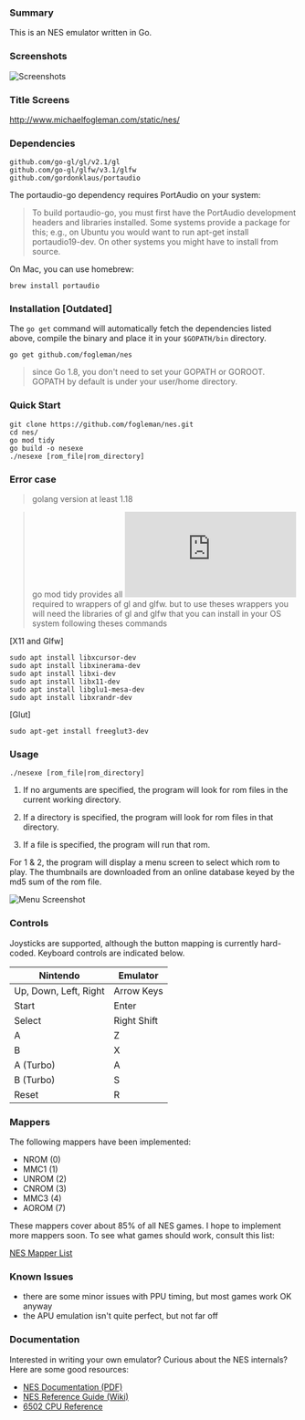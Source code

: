 ### Summary

This is an NES emulator written in Go.

### Screenshots

![Screenshots](http://i.imgur.com/vD3FXVh.png)

### Title Screens

http://www.michaelfogleman.com/static/nes/

### Dependencies

    github.com/go-gl/gl/v2.1/gl
    github.com/go-gl/glfw/v3.1/glfw
    github.com/gordonklaus/portaudio

The portaudio-go dependency requires PortAudio on your system:

> To build portaudio-go, you must first have the PortAudio development headers
> and libraries installed. Some systems provide a package for this; e.g., on
> Ubuntu you would want to run apt-get install portaudio19-dev. On other systems
> you might have to install from source.

On Mac, you can use homebrew:

    brew install portaudio

### Installation [Outdated]

The `go get` command will automatically fetch the dependencies listed above,
compile the binary and place it in your `$GOPATH/bin` directory.

    go get github.com/fogleman/nes

 >since Go 1.8, you don't need to set your GOPATH or GOROOT.
 >GOPATH by default is under your user/home directory.

### Quick Start
    git clone https://github.com/fogleman/nes.git
    cd nes/
    go mod tidy
    go build -o nesexe
    ./nesexe [rom_file|rom_directory]
 
### Error case
>golang version at least 1.18

>go mod tidy provides all ![Dependencies](https://github.com/ukaase/nes/preview/master/README.md#dependencies) required to wrappers of gl and glfw.
>but to use theses wrappers you will need the libraries of gl and glfw that you can install in your OS system following theses commands


[X11 and Glfw]

    sudo apt install libxcursor-dev
    sudo apt install libxinerama-dev
    sudo apt install libxi-dev
    sudo apt install libx11-dev
    sudo apt install libglu1-mesa-dev
    sudo apt install libxrandr-dev
    
    
[Glut]

    sudo apt-get install freeglut3-dev


### Usage

    ./nesexe [rom_file|rom_directory]

1. If no arguments are specified, the program will look for rom files in
the current working directory.

2. If a directory is specified, the program will look for rom files in that
directory.

3. If a file is specified, the program will run that rom.

For 1 & 2, the program will display a menu screen to select which rom to play.
The thumbnails are downloaded from an online database keyed by the md5 sum of
the rom file.

![Menu Screenshot](http://i.imgur.com/pwetBLv.png)

### Controls

Joysticks are supported, although the button mapping is currently hard-coded.
Keyboard controls are indicated below.

| Nintendo              | Emulator    |
| --------------------- | ----------- |
| Up, Down, Left, Right | Arrow Keys  |
| Start                 | Enter       |
| Select                | Right Shift |
| A                     | Z           |
| B                     | X           |
| A (Turbo)             | A           |
| B (Turbo)             | S           |
| Reset                 | R           |

### Mappers

The following mappers have been implemented:

* NROM (0)
* MMC1 (1)
* UNROM (2)
* CNROM (3)
* MMC3 (4)
* AOROM (7)

These mappers cover about 85% of all NES games. I hope to implement more
mappers soon. To see what games should work, consult this list:

[NES Mapper List](http://tuxnes.sourceforge.net/nesmapper.txt)

### Known Issues

* there are some minor issues with PPU timing, but most games work OK anyway
* the APU emulation isn't quite perfect, but not far off

### Documentation

Interested in writing your own emulator? Curious about the NES internals? Here
are some good resources:

* [NES Documentation (PDF)](http://nesdev.com/NESDoc.pdf)
* [NES Reference Guide (Wiki)](http://wiki.nesdev.com/w/index.php/NES_reference_guide)
* [6502 CPU Reference](http://www.obelisk.me.uk/6502/reference.html)
